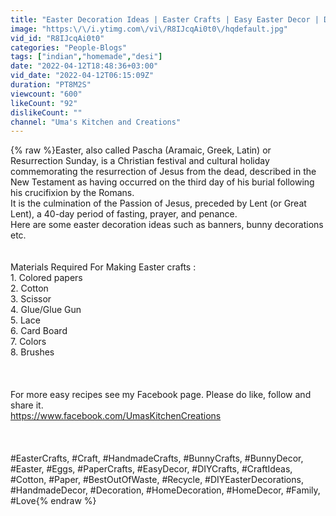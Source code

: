 ```yaml
---
title: "Easter Decoration Ideas | Easter Crafts | Easy Easter Decor | DIY Easter Banner | Easter Bunny Decor"
image: "https:\/\/i.ytimg.com\/vi\/R8IJcqAi0t0\/hqdefault.jpg"
vid_id: "R8IJcqAi0t0"
categories: "People-Blogs"
tags: ["indian","homemade","desi"]
date: "2022-04-12T18:48:36+03:00"
vid_date: "2022-04-12T06:15:09Z"
duration: "PT8M2S"
viewcount: "600"
likeCount: "92"
dislikeCount: ""
channel: "Uma's Kitchen and Creations"
---
```

{% raw %}Easter, also called Pascha (Aramaic, Greek, Latin) or Resurrection Sunday, is a Christian festival and cultural holiday commemorating the resurrection of Jesus from the dead, described in the New Testament as having occurred on the third day of his burial following his crucifixion by the Romans.<br />It is the culmination of the Passion of Jesus, preceded by Lent (or Great Lent), a 40-day period of fasting, prayer, and penance.<br />Here are some easter decoration ideas such as banners, bunny decorations etc.<br /><br /><br />Materials Required For Making Easter crafts :<br />1. Colored papers<br />2. Cotton<br />3. Scissor<br />4. Glue/Glue Gun<br />5. Lace<br />6. Card Board<br />7. Colors<br />8. Brushes <br /><br /><br /><br />For more easy recipes see my Facebook page. Please do like, follow and share it.<br /><a rel="nofollow" target="blank" href="https://www.facebook.com/UmasKitchenCreations">https://www.facebook.com/UmasKitchenCreations</a><br /><br /><br /><br />#EasterCrafts, #Craft, #HandmadeCrafts, #BunnyCrafts, #BunnyDecor, #Easter, #Eggs, #PaperCrafts, #EasyDecor, #DIYCrafts, #CraftIdeas, #Cotton, #Paper, #BestOutOfWaste, #Recycle, #DIYEasterDecorations, #HandmadeDecor, #Decoration, #HomeDecoration, #HomeDecor, #Family, #Love{% endraw %}
